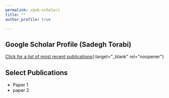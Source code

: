 ```yaml
---
permalink: /pub-scholar/
title: ""
author_profile: true

---
```

## Google Scholar Profile (Sadegh Torabi)
[Click for a list of most recent publications](https://scholar.google.com/citations?user=sHaylg0AAAAJ&hl=en){:target="_blank" rel="noopener"}

## Select Publications
* Paper 1
* paper 2
